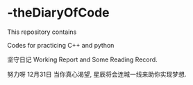 # -theDiaryOfCode

This repository contains

Codes for practicing C++ and python

坚守日记 Working Report and Some Reading Record.

努力呀 12月31日
当你真心渴望, 星辰将会连城一线来助你实现梦想.

